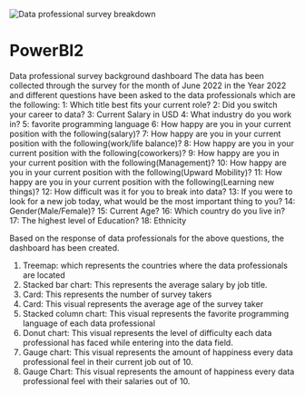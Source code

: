 ![Data professional survey breakdown](https://github.com/SidraBushra/PowerBI2/assets/130314124/8675ca71-515a-4cec-86f3-0bc2f3b29ac1)
# PowerBI2
Data professional survey background dashboard
The data has been collected through the survey for the month of June 2022 in the Year 2022 and different questions have been asked to the data professionals which are the following:
1: Which title best fits your current role?
2: Did you switch your career to data?
3: Current Salary in USD
4: What industry do you work in?
5: favorite programming language
6: How happy are you in your current position with the following(salary)?
7: How happy are you in your current position with the following(work/life balance)?
8: How happy are you in your current position with the following(coworkers)?
9: How happy are you in your current position with the following(Management)?
10: How happy are you in your current position with the following(Upward Mobility)?
11: How happy are you in your current position with the following(Learning new things)?
12: How difficult was it for you to break into data?
13: If you were to look for a new job today, what would be the most important thing to you?
14: Gender(Male/Female)?
15: Current Age?
16: Which country do you live in?
17: The highest level of Education?
18: Ethnicity

Based on the response of data professionals for the above questions, the dashboard has been created.

1. Treemap: which represents the countries where the data professionals are located
2. Stacked bar chart: This represents the average salary by job title.
3. Card: This represents the number of survey takers
4. Card: This visual represents the average age of the survey taker
5. Stacked column chart: This visual represents the favorite programming language of each data professional
6. Donut chart: This visual represents the level of difficulty each data professional has faced while entering into the data field.
7. Gauge chart: This visual represents the amount of happiness every data professional feel in their current job out of 10.
8. Gauge Chart: This visual represents the amount of happiness every data professional feel with their salaries out of 10. 
